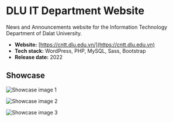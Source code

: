 # DLU IT Department Website

News and Announcements website for the Information Technology Department of Dalat University.

- **Website:** [https://cntt.dlu.edu.vn/](https://cntt.dlu.edu.vn)
- **Tech stack:** WordPress, PHP, MySQL, Sass, Bootstrap
- **Release date:** 2022

## Showcase

![Showcase image 1](/images/projects/client-projects/dlu-it-department-website/1.png)

![Showcase image 2](/images/projects/client-projects/dlu-it-department-website/2.png)

![Showcase image 3](/images/projects/client-projects/dlu-it-department-website/3.png)
